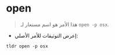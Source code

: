 # open

> هذا الأمر هو اسم مستعار لـ `open -p osx`.

- إعرض التوثيقات للأمر الأصلي:

`tldr open -p osx`
